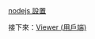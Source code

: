 [nodejs 設置](/zh-TW/viewer/php.md ':include :type=markdown')

接下來：[Viewer (用戶端)](/zh-TW/viewer/2legged/ui)